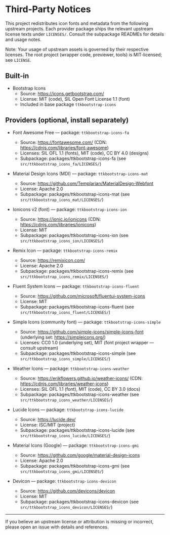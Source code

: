 # Third‑Party Notices

This project redistributes icon fonts and metadata from the following upstream projects. Each provider package ships the relevant upstream license texts under `LICENSES/`. Consult the subpackage READMEs for details and usage notes.

Note: Your usage of upstream assets is governed by their respective licenses. The root project (wrapper code, previewer, tools) is MIT‑licensed; see `LICENSE`.

## Built‑in

- Bootstrap Icons
  - Source: https://icons.getbootstrap.com/
  - License: MIT (code), SIL Open Font License 1.1 (font)
  - Included in base package `ttkbootstrap-icons`

## Providers (optional, install separately)

- Font Awesome Free — package: `ttkbootstrap-icons-fa`
  - Source: https://fontawesome.com/ (CDN: https://cdnjs.com/libraries/font-awesome)
  - Licenses: SIL OFL 1.1 (fonts), MIT (code), CC BY 4.0 (designs)
  - Subpackage: packages/ttkbootstrap-icons-fa (see `src/ttkbootstrap_icons_fa/LICENSES/`)

- Material Design Icons (MDI) — package: `ttkbootstrap-icons-mat`
  - Source: https://github.com/Templarian/MaterialDesign-Webfont
  - License: Apache 2.0
  - Subpackage: packages/ttkbootstrap-icons-mat (see `src/ttkbootstrap_icons_mat/LICENSES/`)

- Ionicons v2 (font) — package: `ttkbootstrap-icons-ion`
  - Source: https://ionic.io/ionicons (CDN: https://cdnjs.com/libraries/ionicons)
  - License: MIT
  - Subpackage: packages/ttkbootstrap-icons-ion (see `src/ttkbootstrap_icons_ion/LICENSES/`)

- Remix Icon — package: `ttkbootstrap-icons-remix`
  - Source: https://remixicon.com/
  - License: Apache 2.0
  - Subpackage: packages/ttkbootstrap-icons-remix (see `src/ttkbootstrap_icons_remix/LICENSES/`)

- Fluent System Icons — package: `ttkbootstrap-icons-fluent`
  - Source: https://github.com/microsoft/fluentui-system-icons
  - License: MIT
  - Subpackage: packages/ttkbootstrap-icons-fluent (see `src/ttkbootstrap_icons_fluent/LICENSES/`)

- Simple Icons (community font) — package: `ttkbootstrap-icons-simple`
  - Source: https://github.com/simple-icons/simple-icons-font (underlying set: https://simpleicons.org/)
  - Licenses: CC0 1.0 (underlying set), MIT (font project wrapper — consult upstream)
  - Subpackage: packages/ttkbootstrap-icons-simple (see `src/ttkbootstrap_icons_simple/LICENSES/`)

- Weather Icons — package: `ttkbootstrap-icons-weather`
  - Source: https://erikflowers.github.io/weather-icons/ (CDN: https://cdnjs.com/libraries/weather-icons)
  - Licenses: SIL OFL 1.1 (font), MIT (code), CC BY 3.0 (docs)
  - Subpackage: packages/ttkbootstrap-icons-weather (see `src/ttkbootstrap_icons_weather/LICENSES/`)

- Lucide Icons — package: `ttkbootstrap-icons-lucide`
  - Source: https://lucide.dev/
  - License: ISC/MIT (project)
  - Subpackage: packages/ttkbootstrap-icons-lucide (see `src/ttkbootstrap_icons_lucide/LICENSES/`)

- Material Icons (Google) — package: `ttkbootstrap-icons-gmi`
  - Source: https://github.com/google/material-design-icons
  - License: Apache 2.0
  - Subpackage: packages/ttkbootstrap-icons-gmi (see `src/ttkbootstrap_icons_gmi/LICENSES/`)

- Devicon — package: `ttkbootstrap-icons-devicon`
  - Source: https://github.com/devicons/devicon
  - License: MIT
  - Subpackage: packages/ttkbootstrap-icons-devicon (see `src/ttkbootstrap_icons_devicon/LICENSES/`)

---

If you believe an upstream license or attribution is missing or incorrect, please open an issue with details and references.
